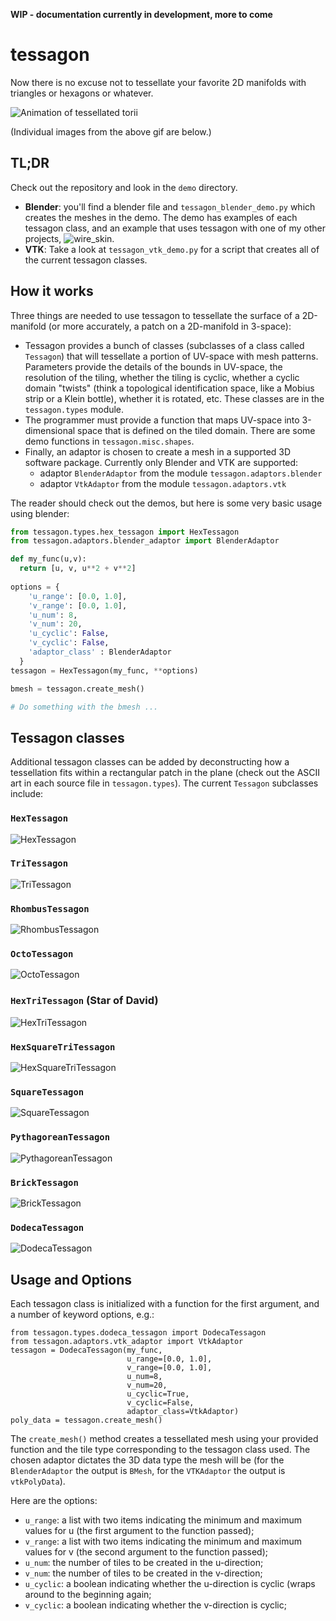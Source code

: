 **WIP - documentation currently in development, more to come**

# tessagon
Now there is no excuse not to tessellate your favorite 2D manifolds with triangles or hexagons or whatever.

![Animation of tessellated torii](https://raw.githubusercontent.com/cwant/tessagon/master/documentation/images/tessagon_demo.gif)

(Individual images from the above gif are below.)

## TL;DR

Check out the repository and look in the `demo` directory.

* **Blender**: you'll find a blender file and `tessagon_blender_demo.py` which creates the meshes in the demo. The demo has examples of each tessagon class, and an example that uses tessagon with one of my other projects, ![wire_skin](https://github.com/cwant/wire_skin).
* **VTK**: Take a look at `tessagon_vtk_demo.py` for a script that creates all of the current tessagon classes.

## How it works

Three things are needed to use tessagon to tessellate the surface of a 2D-manifold (or more accurately, a patch on a 2D-manifold in 3-space):

* Tessagon provides a bunch of classes (subclasses of a class called `Tessagon`) that will tessellate a portion of UV-space with mesh patterns. Parameters provide the details of the bounds in UV-space, the resolution of the tiling, whether the tiling is cyclic, whether a cyclic domain "twists" (think a topological identification space, like a Mobius strip or a Klein bottle), whether it is rotated, etc. These classes are in the `tessagon.types` module.
* The programmer must provide a function that maps UV-space into 3-dimensional space that is defined on the tiled domain. There are some demo functions in `tessagon.misc.shapes`.
* Finally, an adaptor is chosen to create a mesh in a supported 3D software package. Currently only Blender and VTK are supported:
  * adaptor `BlenderAdaptor` from the module `tessagon.adaptors.blender`
  * adaptor `VtkAdaptor` from the module `tessagon.adaptors.vtk`

The reader should check out the demos, but here is some very basic usage using blender:

```python
from tessagon.types.hex_tessagon import HexTessagon
from tessagon.adaptors.blender_adaptor import BlenderAdaptor

def my_func(u,v):
  return [u, v, u**2 + v**2]
  
options = {
    'u_range': [0.0, 1.0],
    'v_range': [0.0, 1.0],
    'u_num': 8,
    'v_num': 20,
    'u_cyclic': False,
    'v_cyclic': False,
    'adaptor_class' : BlenderAdaptor
  }
tessagon = HexTessagon(my_func, **options)

bmesh = tessagon.create_mesh()

# Do something with the bmesh ...
```

## Tessagon classes

Additional tessagon classes can be added by deconstructing how a tessellation fits within a rectangular patch in the plane (check out the ASCII art in each source file in `tessagon.types`). The current `Tessagon` subclasses include:

### `HexTessagon`
![HexTessagon](https://raw.githubusercontent.com/cwant/tessagon/master/documentation/images/hex_tessagon.png)

### `TriTessagon`
![TriTessagon](https://raw.githubusercontent.com/cwant/tessagon/master/documentation/images/tri_tessagon.png)

### `RhombusTessagon`
![RhombusTessagon](https://raw.githubusercontent.com/cwant/tessagon/master/documentation/images/rhombus_tessagon.png)

### `OctoTessagon`
![OctoTessagon](https://raw.githubusercontent.com/cwant/tessagon/master/documentation/images/octo_tessagon.png)

### `HexTriTessagon` (Star of David)
![HexTriTessagon](https://raw.githubusercontent.com/cwant/tessagon/master/documentation/images/hex_tri_tessagon.png)

### `HexSquareTriTessagon`
![HexSquareTriTessagon](https://raw.githubusercontent.com/cwant/tessagon/master/documentation/images/hex_square_tri_tessagon.png)

### `SquareTessagon`
![SquareTessagon](https://raw.githubusercontent.com/cwant/tessagon/master/documentation/images/square_tessagon.png)

### `PythagoreanTessagon`
![PythagoreanTessagon](https://raw.githubusercontent.com/cwant/tessagon/master/documentation/images/pythagorean_tessagon.png)

### `BrickTessagon`
![BrickTessagon](https://raw.githubusercontent.com/cwant/tessagon/master/documentation/images/brick_tessagon.png)

### `DodecaTessagon`
![DodecaTessagon](https://raw.githubusercontent.com/cwant/tessagon/master/documentation/images/dodeca_tessagon.png)

## Usage and Options

Each tessagon class is initialized with a function for the first argument, and a number of keyword options, e.g.:

```
from tessagon.types.dodeca_tessagon import DodecaTessagon
from tessagon.adaptors.vtk_adaptor import VtkAdaptor
tessagon = DodecaTessagon(my_func,
                          u_range=[0.0, 1.0],
                          v_range=[0.0, 1.0],
                          u_num=8,
                          v_num=20,
                          u_cyclic=True,
                          v_cyclic=False,
                          adaptor_class=VtkAdaptor)
poly_data = tessagon.create_mesh()
```
The `create_mesh()` method creates a tessellated mesh using your provided function and the tile type corresponding to the tessagon class used. The chosen adaptor dictates the 3D data type the mesh will be (for the `BlenderAdaptor` the output is `BMesh`, for the `VTKAdaptor` the output is `vtkPolyData`).

Here are the options:

* `u_range`: a list with two items indicating the minimum and maximum values for u (the first argument to the function passed);
* `v_range`: a list with two items indicating the minimum and maximum values for v (the second argument to the function passed);
* `u_num`: the number of tiles to be created in the u-direction;
* `v_num`: the number of tiles to be created in the v-direction;
* `u_cyclic`: a boolean indicating whether the u-direction is cyclic (wraps around to the beginning again;
* `v_cyclic`: a boolean indicating whether the v-direction is cyclic;
